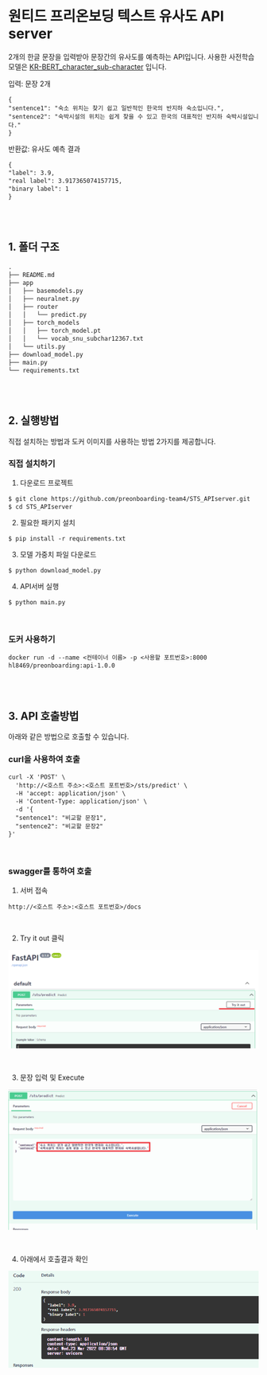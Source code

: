 # 원티드 프리온보딩 텍스트 유사도 API server

2개의 한글 문장을 입력받아 문장간의 유사도를 예측하는 API입니다. 사용한 사전학습 모델은 [KR-BERT_character_sub-character](https://github.com/snunlp/KR-BERT) 입니다.

입력: 문장 2개  
```console  
{
"sentence1": "숙소 위치는 찾기 쉽고 일반적인 한국의 반지하 숙소입니다.",  
"sentence2": "숙박시설의 위치는 쉽게 찾을 수 있고 한국의 대표적인 반지하 숙박시설입니다."
}
```

반환값: 유사도 예측 결과  
```console 
{
"label": 3.9,  
"real label": 3.917365074157715,  
"binary label": 1
}
```

<br>
<br>

## 1. 폴더 구조
```
.
├── README.md
├── app
│   ├── basemodels.py
│   ├── neuralnet.py
│   ├── router
│   │   └── predict.py
│   ├── torch_models
│   │   ├── torch_model.pt
│   │   └── vocab_snu_subchar12367.txt
│   └── utils.py
├── download_model.py
├── main.py
└── requirements.txt
```

<br>
<br>

## 2. 실행방법

직접 설치하는 방법과 도커 이미지를 사용하는 방법 2가지를 제공합니다.

### 직접 설치하기

1. 다운로드 프로젝트
```console
$ git clone https://github.com/preonboarding-team4/STS_APIserver.git
$ cd STS_APIserver
```

2. 필요한 패키지 설치
```console
$ pip install -r requirements.txt
```

3. 모델 가중치 파일 다운로드
```console
$ python download_model.py
```

4. API서버 실행
```console
$ python main.py
```

<br>

### 도커 사용하기

```console
docker run -d --name <컨테이너 이름> -p <사용할 포트번호>:8000 hl8469/preonboarding:api-1.0.0
```

<br>
<br>

## 3. API 호출방법
아래와 같은 방법으로 호출할 수 있습니다.


### curl을 사용하여 호출
```console
curl -X 'POST' \
  'http://<호스트 주소>:<호스트 포트번호>/sts/predict' \
  -H 'accept: application/json' \
  -H 'Content-Type: application/json' \
  -d '{
  "sentence1": "비교할 문장1",
  "sentence2": "비교할 문장2"
}'
```

<br>

### swagger를 통하여 호출


1. 서버 접속  

```console
http://<호스트 주소>:<호스트 포트번호>/docs
```

<br>

2. Try it out 클릭

![](./images/swagger1.png)

<br>

3. 문장 입력 및 Execute

![](./images/swagger2.png)

<br>

4. 아래에서 호출결과 확인

![](./images/swagger3.png)
